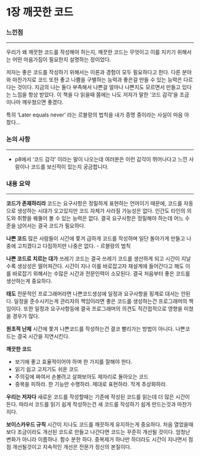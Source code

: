 # 1장 깨끗한 코드

### 느낀점

---

우리가 왜 깨끗한 코드를 작성해야 하는지, 깨끗한 코드는 무엇이고 이를 지키기 위해서는 어떤 마음가짐이 필요한지 설명하는 장이었다. 

저자는 좋은 코드를 작성하기 위해서는 이론과 경험이 모두 필요하다고 한다. 다른 분야와 마찬가지로 코드 또한 좋고 나쁨을 구별하는 능력과 좋은걸 만들 수 있는 능력은 다르다는 것이다. 지금의 나는 둘다 부족해서 나쁜걸 얼마나 나쁜지도 모르면서 만들고 있다는 느낌을 항상 받았다. 
이 책을 다 읽을때 쯤에는 나도 저자가 말한 ‘코드 감각’을 조금이나마 깨우쳤으면 좋겠다.

특히 ‘Later equals never’ 라는 르블랑의 법칙을 내가 증명 중이라는 사실이 마음 아팠다…

### **논의 사항**

---

- p8에서 ‘코드 감각’ 이라는 말이 나오는데 여러분은 이런 감각이 뛰어나다고 느낀 사람이나 코드를 보신적이 있는지 궁금합니다.

### 내용 요약

---

**코드가  존재하리라**
코드는 요구사항은  정밀하게 표현하는 언어이기 때문에, 코드를 자동으로 생성하는 시대가 오고있지만 코드 자체가 사라질 가능성은 없다. 인간도 타인의 의도와 취향을 꿰뚤어 볼 수 있는 능력은 없다. 결국 요구사항은 정밀해야 하는데 어느 수준을 넘어서는 결국 코드가 필요하다.

**나쁜 코드**
많은 사람들이 시간에 쫓겨 급하게 코드를 작성하며 일단 돌아가게 만들고 나중에 고치겠다고 다짐하지만 나중은 없다. - 르블랑의 법칙

 

**나쁜 코드로 치르는 대가**
쓰레기 코드는 결국 쓰레기 코드를 생산하게 되고 시간이 지날수록 생상성은 떨어져간다. 시간이 지나 이를 바로잡고자 재설계에 들어간다고 해도 이를 바로잡기 위해서는 수많은 시간과 전문인력이 소모된다. 결국 처음부터 좋은 코드를 생산하는게 중요하다.

**태도**
전문적인 프로그래머라면 나쁜코드생성에 일정과 요구사항을 핑계로 대서는 안된다. 일정을 준수시키는게 관리자의 책임이라면 좋은 코드를 생성하는건 프로그래머의 책임이다. 또한 일정과 요구사항등에 결국 프로그래머의 의견도 직간접적으로 영향을 미쳤을 경우가 많다.

**원초적 난제**
시간에 쫓겨 나쁜코드를 작성하는건 결코 빨리가는 방법이 아니다. 나쁜코드는 결국 시간을 지연시킨다.

**깨끗한 코드**
- 보기에 좋고 효율적이어야 하며 한 가지를 잘해야 한다.
- 읽기 쉽고 고치기도 쉬운 코드
- 주의깊에 짜여서 손볼려고 살펴보아도 제자리로 돌아오는 코드
- 중복을 피하라. 한 기능만 수행하라. 제대로 표현하라. 작게 추상화하라.

**우리는 저자다**
새로운 코드를 작성할때는 기존에 작성된 코드를 읽는데 더 많은 시간이 든다. 따라서 코드를 읽기 쉽게 작성하는건 새 코드를 작성하기 쉽게 만드는것과 마찬가지다.

**보이스카우드 규칙**
시간이 지나도 코드를 깨끗하게 유지하는게 중요하다. 처음 열었을때보다 조금이라도 개선된 코드로 만들고 나간다면 코드는 꾸준히 개선될 것이다. 엄청난 변화가 아니라 이름하나. 함수 분한 하다. 중복제거 하나만 하더라도 시간이 지나면서 점점 개선될것이고 지속적인 개선은 전문가 정신의 본질이다.